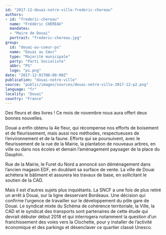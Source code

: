 ```yaml
---
id: "2017-12-douai-notre-ville-frederic-chereau"
authors:
- id: "frederic-chereau"
  name: "Frédéric CHÉREAU"
  mandates: 
  - "Maire de Douai"
  portrait: "frederic-chereau.jpg"
group:
  id: "douai-au-coeur-ps"
  name: "Douai au Cœur"
  type: "Majorité municipale"
  party: "Parti Socialiste"
  abbr: "PS"
  logo: "ps.png"
date: "2017-12-01T00:00:00Z"
publication: "douai-notre-ville"
source: "public/images/sources/douai-notre-ville-2017-12-p2.png"
language: "fr"
locality: "Douai"
country: "France"
---
```


Des fleurs et des livres ! Ce mois de novembre nous aura offert deux bonnes nouvelles.

Douai a enfin obtenu la 4e fleur, qui récompense nos efforts de boisement et de fleurissement, mais aussi nos méthodes, respectueuses de l’environnement et de la faune. Efforts qui se poursuivent, avec le fleurissement de la rue de la Mairie, la plantation de nouveaux arbres, en ville ou dans nos écoles et demain l’aménagement paysager de la place du Dauphin.

Rue de la Mairie, le Furet du Nord a annoncé son déménagement dans l’ancien magasin EDF, en doublant sa surface de vente. La ville de Douai achètera le bâtiment et assurera les travaux de base, en sollicitant le soutien de la CAD.

Mais il est d’autres sujets plus inquiétants. La SNCF a une fois de plus retiré un arrêt à Douai, sur la ligne desservant Bordeaux. Une décision qui confirme l’urgence de travailler sur le développement du pôle gare de Douai. Le syndicat mixte du Schéma de cohérence territoriale, la Ville, la CAD et le syndicat des transports sont partenaires de cette étude qui devrait débuter début 2018 et qui interrogera notamment la question d’un franchissement des voies vers la Clochette, pour y installer de l’activité économique et des parkings et désenclaver ce quartier classé Unesco.
